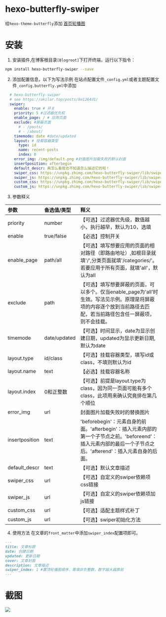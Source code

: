 # hexo-butterfly-swiper

给`hexo-theme-butterfly`添加 [首页轮播图](https://akilar.top/posts/8e1264d1/)

# 安装

1. 安装插件,在博客根目录`[Blogroot]`下打开终端，运行以下指令：
  ```bash
  npm install hexo-butterfly-swiper --save
  ```

2. 添加配置信息，以下为写法示例
  在站点配置文件`_config.yml`或者主题配置文件`_config.butterfly.yml`中添加

  ```yaml
    # hexo-butterfly-swiper
    # see https://akilar.top/posts/8e1264d1/
    swiper:
      enable: true # 开关
      priority: 5 #过滤器优先权
      enable_page: / # 应用页面
      exclude: #屏蔽页面
        # - /posts/
        # - /about/
      timemode: date #date/updated
      layout: # 挂载容器类型
        type: id
        name: recent-posts
        index: 0
      error_img: /img/default.png #封面图片加载失败的默认封面
      insertposition: afterbegin
      default_descr: 再怎么看我也不知道怎么描述它的啦！
      swiper_css: https://unpkg.zhimg.com/hexo-butterfly-swiper/lib/swiper.min.css #swiper css依赖
      swiper_js: https://unpkg.zhimg.com/hexo-butterfly-swiper/lib/swiper.min.js #swiper js依赖
      custom_css: https://unpkg.zhimg.com/hexo-butterfly-swiper/lib/swiperstyle.css # 适配主题样式补丁
      custom_js: https://unpkg.zhimg.com/hexo-butterfly-swiper/lib/swiper_init.js # swiper初始化方法
  ```
3. 参数释义

  |参数|备选值/类型|释义|
  |:--|:--|:--|
  |priority|number|【可选】过滤器优先级，数值越小，执行越早，默认为10，选填|
  |enable|true/false|【必选】控制开关|
  |enable_page|path/all|【可选】填写想要应用的页面的相对路径（即路由地址）,如根目录就填'/',分类页面就填'/categories/'。若要应用于所有页面，就填'all'，默认为all|
  |exclude|path|【可选】填写想要屏蔽的页面，可以多个。仅当enable_page为'all'时生效。写法见示例。原理是将屏蔽项的内容逐个放到当前路径去匹配，若当前路径包含任一屏蔽项，则不会挂载。|
  |timemode|date/updated|【可选】时间显示，date为显示创建日期，updated为显示更新日期,默认为date|
  |layout.type|id/class|【可选】挂载容器类型，填写id或class，不填则默认为id|
  |layout.name|text|【必选】挂载容器名称|
  |layout.index|0和正整数|【可选】前提是layout.type为class，因为同一页面可能有多个class，此项用来确认究竟排在第几个顺位|
  |error_img|url|封面图片加载失败时的替换图片|
  |insertposition|text|'beforebegin'：元素自身的前面。'afterbegin'：插入元素内部的第一个子节点之前。'beforeend'：插入元素内部的最后一个子节点之后。'afterend'：插入元素自身的后面。|
  |default_descr|text|【可选】默认文章描述|
  |swiper_css|url|【可选】自定义的swiper依赖项css链接|
  |swiper_js|url|【可选】自定义的swiper依赖项加js链接|
  |custom_css|url|【可选】适配主题样式补丁|
  |custom_js|url|【可选】swiper初始化方法|

4. 使用方法
  在文章的`front_matter`中添加`swiper_index`配置项即可。
  ```markdown
  ---
  title: 文章标题
  date: 创建日期
  updated: 更新日期
  cover: 文章封面
  description: 文章描述
  swiper_index: 1 #置顶轮播图顺序，需填非负整数，数字越大越靠前
  ---
  ```

# 截图
![](https://unpkg.zhimg.com/akilar-candyassets/image/f4783623.png)
